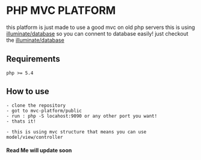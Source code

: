# PHP MVC PLATFORM
this platform is just made to use a good mvc on old php servers
this is using [illuminate/database](https://github.com/illuminate/database/tree/5.0)
so you can connent to database easily!
just checkout the [illuminate/database](https://github.com/illuminate/database/tree/5.0)

## Requirements
    php >= 5.4

## How to use 
    - clone the repository 
    - got to mvc-platform/public
    - run : php -S locahost:9090 or any other port you want!
    - thats it!

    - this is using mvc structure that means you can use model/view/controller

#### Read Me will update soon


